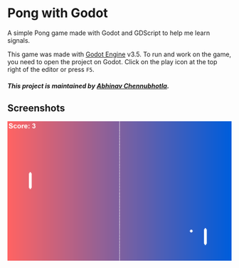 # Pong with Godot

A simple Pong game made with Godot and GDScript to help me learn signals.

This game was made with [Godot Engine](https://godotengine.org/) v3.5. To run and work on the game, you need to open the project on Godot. Click on the play icon at the top right of the editor or press `F5`.

##### This project is  maintained by [Abhinav Chennubhotla](https://github.com/PhoenixFlame101).

## Screenshots

![Screenshot](screenshots/screenshot.png)
